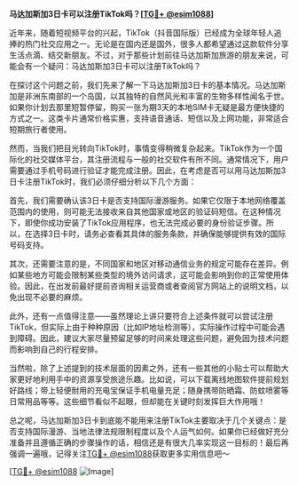 **马达加斯加3日卡可以注册TikTok吗？[[TG💪+ @esim1088](https://t.me/s/esim1088)]**

近年来，随着短视频平台的兴起，TikTok（抖音国际版）已经成为全球年轻人追捧的热门社交应用之一。无论是在国内还是国外，很多人都希望通过这款软件分享生活点滴、结交新朋友。不过，对于那些计划前往马达加斯加旅游的朋友来说，可能会有一个疑问：马达加斯加3日卡可以注册TikTok吗？

在探讨这个问题之前，我们先来了解一下马达加斯加3日卡的基本情况。马达加斯加是非洲东南部的一个岛国，以其独特的自然风光和丰富的生物多样性闻名于世。如果你计划去那里短暂停留，购买一张为期3天的本地SIM卡无疑是最方便快捷的方式之一。这类卡片通常价格实惠，支持语音通话、短信以及上网功能，非常适合短期旅行者使用。

然而，当我们把目光转向TikTok时，事情变得稍微复杂起来。TikTok作为一个国际化的社交媒体平台，其注册流程与一般的社交软件有所不同。通常情况下，用户需要通过手机号码进行验证才能完成注册。因此，在考虑是否可以用马达加斯加3日卡注册TikTok时，我们必须仔细分析以下几个方面：

首先，我们需要确认该3日卡是否支持国际漫游服务。如果它仅限于本地网络覆盖范围内的使用，则可能无法接收来自其他国家或地区的验证码短信。在这种情况下，即使你成功安装了TikTok应用程序，也无法完成必要的身份验证步骤。所以，在选择3日卡时，请务必查看其具体的服务条款，并确保能够提供有效的国际号码支持。

其次，还需要注意的是，不同国家和地区对移动通信业务的规定可能存在差异。例如某些地方可能会限制某些类型的境外访问请求，这可能会影响到你的正常使用体验。因此，在出发前最好提前咨询相关运营商或者查阅官方网站上的说明文档，以免出现不必要的麻烦。

此外，还有一点值得注意——虽然理论上讲只要符合上述条件就可以尝试注册TikTok，但实际上由于种种原因（比如IP地址检测等），实际操作过程中可能会遇到障碍。因此，建议大家尽量预留足够的时间来处理这些问题，避免因为技术问题而影响到自己的行程安排。

当然啦，除了上述提到的技术层面的因素之外，还有一些其他的小贴士可以帮助大家更好地利用手中的资源享受旅途乐趣。比如说，可以下载离线地图软件提前规划好路线；带上轻便耐用的充电宝保证手机电量充足；随身携带防晒霜、防蚊喷雾等日常用品等等。这些细节看似不起眼，但却能在关键时刻发挥巨大作用哦！

总之呢，马达加斯加3日卡到底能不能用来注册TikTok主要取决于几个关键点：是否支持国际漫游、当地法律法规限制程度以及个人运气如何。如果你已经做好充分准备并且遵循正确的步骤操作的话，相信还是有很大几率实现这一目标的！最后再强调一遍哦，记得关注[TG💪+ @esim1088](https://t.me/s/esim1088)获取更多实用信息吧～

[[TG💪+ @esim1088](https://t.me/s/esim1088) ![Image](https://i.postimg.cc/4NQfJmqS/Snipaste-2025-05-13-00-14-12.png)]
